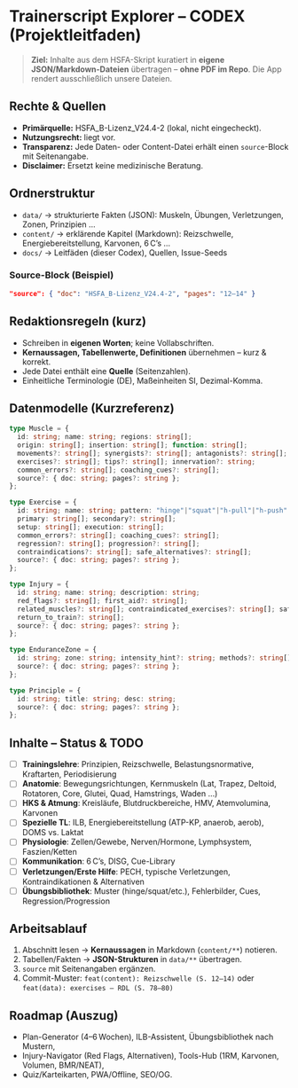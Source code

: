# Trainerscript Explorer – CODEX (Projektleitfaden)

> **Ziel:** Inhalte aus dem HSFA-Skript kuratiert in **eigene JSON/Markdown-Dateien** übertragen – **ohne PDF im Repo**. Die App rendert ausschließlich unsere Dateien.

## Rechte & Quellen
- **Primärquelle:** HSFA_B-Lizenz_V24.4-2 (lokal, nicht eingecheckt).
- **Nutzungsrecht:** liegt vor.
- **Transparenz:** Jede Daten- oder Content-Datei erhält einen `source`-Block mit Seitenangabe.
- **Disclaimer:** Ersetzt keine medizinische Beratung.

## Ordnerstruktur
- `data/` → strukturierte Fakten (JSON): Muskeln, Übungen, Verletzungen, Zonen, Prinzipien …
- `content/` → erklärende Kapitel (Markdown): Reizschwelle, Energiebereitstellung, Karvonen, 6 C’s …
- `docs/` → Leitfäden (dieser Codex), Quellen, Issue-Seeds

### Source-Block (Beispiel)
```json
"source": { "doc": "HSFA_B-Lizenz_V24.4-2", "pages": "12–14" }
```

## Redaktionsregeln (kurz)
- Schreiben in **eigenen Worten**; keine Vollabschriften.
- **Kernaussagen, Tabellenwerte, Definitionen** übernehmen – kurz & korrekt.
- Jede Datei enthält eine **Quelle** (Seitenzahlen).
- Einheitliche Terminologie (DE), Maßeinheiten SI, Dezimal-Komma.

## Datenmodelle (Kurzreferenz)
```ts
type Muscle = {
  id: string; name: string; regions: string[];
  origin: string[]; insertion: string[]; function: string[];
  movements?: string[]; synergists?: string[]; antagonists?: string[];
  exercises?: string[]; tips?: string[]; innervation?: string;
  common_errors?: string[]; coaching_cues?: string[];
  source?: { doc: string; pages?: string };
};

type Exercise = {
  id: string; name: string; pattern: "hinge"|"squat"|"h-pull"|"h-push"|"v-pull"|"v-push"|"carry"|"core";
  primary: string[]; secondary?: string[];
  setup: string[]; execution: string[];
  common_errors?: string[]; coaching_cues?: string[];
  regression?: string[]; progression?: string[];
  contraindications?: string[]; safe_alternatives?: string[];
  source?: { doc: string; pages?: string };
};

type Injury = {
  id: string; name: string; description: string;
  red_flags?: string[]; first_aid?: string[];
  related_muscles?: string[]; contraindicated_exercises?: string[]; safe_alternatives?: string[];
  return_to_train?: string[];
  source?: { doc: string; pages?: string };
};

type EnduranceZone = {
  id: string; zone: string; intensity_hint?: string; methods?: string[]; goal?: string;
  source?: { doc: string; pages?: string };
};

type Principle = {
  id: string; title: string; desc: string;
  source?: { doc: string; pages?: string };
};
```

## Inhalte – Status & TODO
- [ ] **Trainingslehre**: Prinzipien, Reizschwelle, Belastungsnormative, Kraftarten, Periodisierung
- [ ] **Anatomie**: Bewegungsrichtungen, Kernmuskeln (Lat, Trapez, Deltoid, Rotatoren, Core, Glutei, Quad, Hamstrings, Waden …)
- [ ] **HKS & Atmung**: Kreisläufe, Blutdruckbereiche, HMV, Atemvolumina, Karvonen
- [ ] **Spezielle TL**: ILB, Energiebereitstellung (ATP-KP, anaerob, aerob), DOMS vs. Laktat
- [ ] **Physiologie**: Zellen/Gewebe, Nerven/Hormone, Lymphsystem, Faszien/Ketten
- [ ] **Kommunikation**: 6 C’s, DISG, Cue-Library
- [ ] **Verletzungen/Erste Hilfe**: PECH, typische Verletzungen, Kontraindikationen & Alternativen
- [ ] **Übungsbibliothek**: Muster (hinge/squat/etc.), Fehlerbilder, Cues, Regression/Progression

## Arbeitsablauf
1. Abschnitt lesen → **Kernaussagen** in Markdown (`content/**`) notieren.
2. Tabellen/Fakten → **JSON-Strukturen** in `data/**` übertragen.
3. `source` mit Seitenangaben ergänzen.
4. Commit-Muster: `feat(content): Reizschwelle (S. 12–14)` oder `feat(data): exercises – RDL (S. 78–80)`

## Roadmap (Auszug)
- Plan-Generator (4–6 Wochen), ILB-Assistent, Übungsbibliothek nach Mustern,
- Injury-Navigator (Red Flags, Alternativen), Tools-Hub (1RM, Karvonen, Volumen, BMR/NEAT),
- Quiz/Karteikarten, PWA/Offline, SEO/OG.

